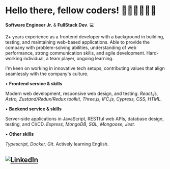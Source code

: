 <h1> Hello there, fellow coders! 👩🏼‍💻👨🏻‍💻</h1> <!-- <img src="src/one-ring.png"> -->

**Software Engineer Jr.** & **FullStack Dev**. 💻

2+ years experience as a frontend developer with a background in building, testing, and maintaining web-based applications. Able to provide the company with problem-solving abilities, understanding of web performance, strong communication skills, and agile development. Hard-working individual, a team player, ongoing learning.

I'm keen on working in innovative tech setups, contributing values that align seamlessly with the company's culture.

• **Frontend service & skills**

Modern web development, responsive web design, and testing.
_React.js, Astro, Zustand/Redux/Redux toolkit, Three.js, IFC.js, Cypress, CSS, HTML._


• **Backend service & skills**

Server-side applications in JavaScript, RESTful web APIs, database design, testing, and CI/CD.
_Express, MongoDB, SQL, Mongoose, Jest._


• **Other skills**

_Typescript, Docker, Git_. Actively learning English.

<a href="https://www.linkedin.com/in/agustinlzn" target="_blank"><img src="https://img.shields.io/badge/LinkedIn-%230077B5.svg?&style=flat-square&logo=linkedin&logoColor=white" alt="LinkedIn"></a>
---
